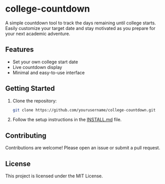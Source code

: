 # college-countdown

A simple countdown tool to track the days remaining until college starts.  
Easily customize your target date and stay motivated as you prepare for your next academic adventure.

## Features

- Set your own college start date
- Live countdown display
- Minimal and easy-to-use interface

## Getting Started

1. Clone the repository:
   ```bash
   git clone https://github.com/yourusername/college-countdown.git
   ```
2. Follow the setup instructions in the [INSTALL.md](INSTALL.md) file.

## Contributing

Contributions are welcome! Please open an issue or submit a pull request.

## License

This project is licensed under the MIT License.
